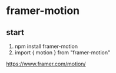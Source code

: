 # framer-motion

## start
1. npm install framer-motion
2. import { motion } from "framer-motion"


https://www.framer.com/motion/
